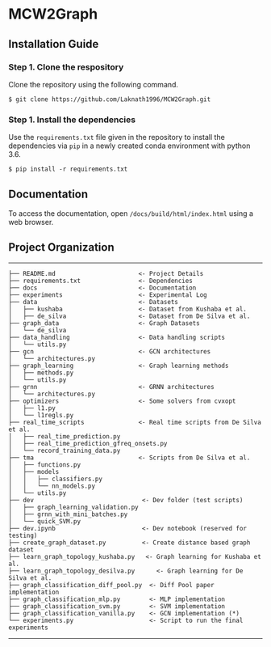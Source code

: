 # MCW2Graph

## Installation Guide

### Step 1. Clone the respository

Clone the repository using the following command.

```
$ git clone https://github.com/Laknath1996/MCW2Graph.git
```

### Step 1. Install the dependencies

Use the `requirements.txt` file given in the repository to install the dependencies via `pip` in a newly created conda environment with python 3.6.

```
$ pip install -r requirements.txt 
```

## Documentation

To access the documentation, open `/docs/build/html/index.html` using a web browser.

## Project Organization

------------
    ├── README.md                       <- Project Details
    ├── requirements.txt                <- Dependencies
    ├── docs                            <- Documentation
    ├── experiments                     <- Experimental Log
    ├── data                            <- Datasets
    │   ├── kushaba                     <- Dataset from Kushaba et al.
    │   ├── de_silva                    <- Dataset from De Silva et al.
    ├── graph_data                      <- Graph Datasets
    │   └── de_silva
    ├── data_handling                   <- Data handling scripts
    │   └── utils.py
    ├── gcn                             <- GCN architectures
    │   └── architectures.py
    ├── graph_learning                  <- Graph learning methods
    │   ├── methods.py
    │   └── utils.py
    ├── grnn                            <- GRNN architectures
    │   └── architectures.py
    ├── optimizers                      <- Some solvers from cvxopt
    │   ├── l1.py
    │   └── l1regls.py
    ├── real_time_scripts               <- Real time scripts from De Silva et al.
    │   ├── real_time_prediction.py
    │   ├── real_time_prediction_gfreq_onsets.py
    │   └── record_training_data.py
    ├── tma                             <- Scripts from De Silva et al.
    │   ├── functions.py
    │   ├── models
    │   │   ├── classifiers.py
    │   │   └── nn_models.py
    │   └── utils.py
    ├── dev                              <- Dev folder (test scripts)
    │   ├── graph_learning_validation.py
    │   ├── grnn_with_mini_batches.py
    │   └── quick_SVM.py
    ├── dev.ipynb                        <- Dev notebook (reserved for testing)
    ├── create_graph_dataset.py          <- Create distance based graph dataset
    ├── learn_graph_topology_kushaba.py   <- Graph learning for Kushaba et al. 
    ├── learn_graph_topology_desilva.py      <- Graph learning for De Silva et al.
    ├── graph_classification_diff_pool.py  <- Diff Pool paper implementation
    ├── graph_classification_mlp.py        <- MLP implementation
    ├── graph_classification_svm.py        <- SVM implementation
    ├── graph_classification_vanilla.py    <- GCN implementation (*)
    └── experiments.py                     <- Script to run the final experiments
-------------



